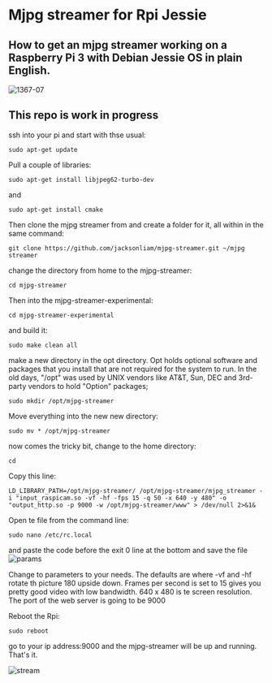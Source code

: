 # Mjpg streamer for Rpi Jessie
## How to get an mjpg streamer working on a Raspberry Pi 3 with Debian Jessie OS in plain English. 


![1367-07](https://cloud.githubusercontent.com/assets/21986609/18231653/2b8c782c-72b7-11e6-92dc-f0bc6c6606a5.jpg)


## This repo is work in progress 

ssh into your pi and start with thse usual:
```
sudo apt-get update
```
Pull a couple of libraries:

```
sudo apt-get install libjpeg62-turbo-dev
```
and
```
sudo apt-get install cmake
```
Then clone the mjpg streamer from <a href="https://github.com/jacksonliam/mjpg-streamer.git" title="jackson liam"></a> and create a folder for it, all within in the same command:
```
git clone https://github.com/jacksonliam/mjpg-streamer.git ~/mjpg streamer
```
change the directory from home to the mjpg-streamer:
```
cd mjpg-streamer
```
Then into the mjpg-streamer-experimental:
```
cd mjpg-streamer-experimental
```
and build it:
```
sudo make clean all
```
make a new directory in the opt directory. Opt holds optional software and packages that you install that are not required for the system to run. In the old days, "/opt" was used by UNIX vendors like AT&T, Sun, DEC and 3rd-party vendors to hold "Option" packages;
```
sudo mkdir /opt/mjpg-streamer
```
Move everything into the new new directory:
```
sudo mv * /opt/mjpg-streamer
```
now comes the tricky bit, change to the home directory:
```
cd
```
Copy this line:
```
LD_LIBRARY_PATH=/opt/mjpg-streamer/ /opt/mjpg-streamer/mjpg_streamer -i "input_raspicam.so -vf -hf -fps 15 -q 50 -x 640 -y 480" -o "output_http.so -p 9000 -w /opt/mjpg-streamer/www" > /dev/null 2>&1&
```
Open te file from the command line:
```
sudo nano /etc/rc.local
```
and paste the code before the exit 0 line at the bottom and save the file
![params](https://cloud.githubusercontent.com/assets/21986609/18417320/0e049218-7824-11e6-9d23-06426b74cd0e.jpg)

Change to parameters to your needs. The defaults are where -vf and -hf rotate th picture 180 upside down. Frames per second is set to 15 gives you pretty good video with low bandwidth. 640  x 480 is te screen resolution. The port of the web server is going to be 9000

Reboot the Rpi:
```
sudo reboot
```
go to your ip address:9000 and the mjpg-streamer will be up and running. That's it.

![stream](https://cloud.githubusercontent.com/assets/21986609/18417210/62823dde-7821-11e6-8b69-de9f5b38d912.jpg)


